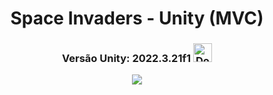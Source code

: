 <h1 align="center">Space Invaders - Unity (MVC)</h1>

<h3 align="center">Versão Unity: 2022.3.21f1
  <a href="https://download.unity3d.com/download_unity/bf09ca542b87/UnityDownloadAssistant-2022.3.21f1.exe" style="display: inline-block;">
    <img width="30" height="30" src="https://cdn-icons-png.freepik.com/512/9138/9138599.png" alt="Download">
  </a>
</h3>



<p align="center">
  <a href="https://github.com/Fr0zEnG0d/TechTitans/">
    <img src="https://seeklogo.com/images/S/space-invaders-logo-153AB2CD24-seeklogo.com.png">
    </a>
</p>


